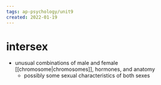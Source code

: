 ```yaml
---
tags: ap-psychology/unit9 
created: 2022-01-19
---
```


# intersex

- unusual combinations of male and female [[chromosome|chromosomes]], hormones, and anatomy
	- possibly some sexual characteristics of both sexes

<!---->